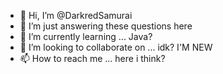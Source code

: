 - 👋 Hi, I’m @DarkredSamurai
- 👀 I’m just answering these questions here
- 🌱 I’m currently learning ... Java?
- 💞️ I’m looking to collaborate on ... idk? I'M NEW
- 📫 How to reach me ... here i think?

<!---
DarkredSamurai/DarkredSamurai is a ✨ special ✨ repository because its `README.md` (this file) appears on your GitHub profile.
You can click the Preview link to take a look at your changes.
--->
